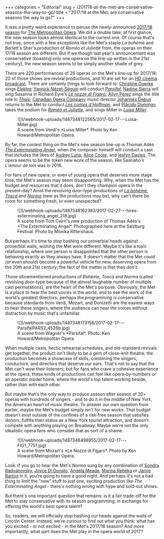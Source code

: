 +++
categories = "Editorial"
slug = /201718-at-the-met-are-conservative-seasons-the-way-to-go/
title = "2017/18 at the Met: are conservative seasons the way to go?"
+++

It was a pretty weird experience to peruse the newly-announced [2017/18 season](http://www.metopera.org/Season/2017-18-Season/) for [The Metropolitan Opera](/scene/companies/the-metropolitan-opera/). We did a double take; at first glance, the new season looks almost identical to the current one. Of course that's not true, since with a few exceptions like the Met's staple *La bohème* and Barlett's Sher's production of *Roméo et Juliette* from, the operas on their 17/18 season are different. But if we though last year's announcement was conservative (boasting only one opera on the line-up written in the 21st century), the new season seems to be simply another shade of grey.


There are 220 performances of 26 operas on the Met's line-up for 2017/18; 20 of those shows are revival productions, and 10 are set for an [HD cinema broadcast](http://www.metopera.org/Season/In-Cinemas/). There are certainly things to look forward to: [Christine Goerke](/talking-with-singers-christine-goerke/) sings [*Elektra*](http://www.metopera.org/Season/2017-18-Season/elektra-strauss-tickets/); [Yannick Nézet-Séguin](/scene/people/yannick-nezet-seguin/) will conduct [*Parsifal*](http://www.metopera.org/Season/2017-18-Season/parsifal-wagner-tickets/); [Nadine Sierra](/scene/people/nadine-sierra/) will sing Susanna in Richard Eyre's [*Le nozze di Figaro*](http://www.metopera.org/Season/2017-18-Season/nozze-di-figaro-mozart-tickets/); [Ailyn Pérez](/scene/people/ailyn-perez/) sings the title role in [*Thaïs*](http://www.metopera.org/Season/2017-18-Season/thais-massenet-tickets/); [Canadian Opera Company](/scene/companies/canadian-opera-company/) music director [Johannes Debus](/scene/people/johannes-debus/) returns to the Met to conduct [*Les contes d'Hoffman*](http://www.metopera.org/Season/2017-18-Season/hoffmann-offenbach-tickets/), and [Plácido Domingo](/scene/people/placido-domingo/) takes the podium for [*Roméo et Juliette*](http://www.metopera.org/Season/2017-18-Season/romeo-et-juliette-gounod-tickets/), and sings Miller in [*Luisa Miller*](http://www.metopera.org/Season/2017-18-Season/luisa-miller-verdi-tickets/).

<figure data-type="image">
![](/webhook-uploads/1487348122565/2017-02-17---Luisa-Miller.jpg)
<figcaption>A scene from Verdi's *Luisa Miller*. Photo by Ken Howard/Metropolitan Opera.</figcaption>
</figure>

By far, the coolest thing on the Met's new season line-up is Thomas Adès [*The Exterminating Angel*](http://www.metopera.org/Season/2017-18-Season/exterminating-angel-ades-tickets/), when the composer himself will conduct a cast that includes the likes of [Audrey Luna](/talking-with-singers-audrey-luna/), [Alice Coote](/talking-with-singers-alice-coote/), and [Iestyn Davies](/scene/people/iestyn-davies/). The opera seems to be the token new work of the season, like Saariaho's *L'amour de loin* was in 2016.

For fans of new opera, or even of young opera that deserves more stage time, the Met's season may seem disappointing. Why, when the Met has the budget and resources that it does, don't they champion opera in the present-day? Amid the revolving door-type productions of [*La bohème*](http://www.metopera.org/Season/2017-18-Season/boheme-puccini-tickets/), [*Tosca*](http://www.metopera.org/Season/2017-18-Season/tosca-puccini-tickets/) and [*Norma*](http://www.metopera.org/Season/2017-18-Season/norma-bellini-tickets/) (new as the productions may be), why can't there be room for something fresh, or even unexpected?

<figure data-type="image">
![](/webhook-uploads/1487348162383/2017-02-27---hires-exterminating_angel_218.jpg)
<figcaption>A scene from Tom Cairn's new production of Thomas Adès's *The Exterminating Angel*. Photographed here at the Salzburg Festival. Photo by Monika Rittershaus.</figcaption>
</figure>

But perhaps it's time to stop bashing our proverbial heads against proverbial walls, wishing the Met were different. Maybe it's like a toxic relationship, where one person is disappointed that the other person is behaving exactly as they always have. It doesn't matter that the Met *could* (or even *should*) become a powerful vehicle for new, deserving opera from the 20th and 21st century; the fact of the matter is that they *don't*. 

Those aforementioned productions of *Bohème*, *Tosca* and *Norma* (called revolving door-type because of the almost laughable number of multiple cast permutations), are the heart of the Met's purpose. Obviously, the Met is a place to hear the best voices in the world, and to see the work of the world's greatest directors; perhaps the programming is conservative because standards from Verdi, Mozart, and Donizetti are the easiest ways to hear these singers, where the audience can hear the voices without distraction by music that's unfamiliar.

<figure data-type="image">
![](/webhook-uploads/1487348173156/2017-02-17---ParsifalPARS2_4526b.jpg)
<figcaption>A scene from Wagner's *Parsifal*. Photo: Ken Howard/Metropolitan Opera</figcaption>
</figure>

When multiple casts, hectic rehearsal schedules, and old-standard revivals get together, the product isn't likely to be a gem of close-knit theatre; the production becomes a showcase of skills, combining the singers, conductors, and directors that deserve our ears. That's not to say that the Met can't wow their listeners, but for fans who crave a cohesive experience at the opera, these kinds of productions can feel like opera-by-numbers or an operatic model home, where the world's top talent working beside, rather than with each other.

But maybe that's the only way to produce season after season of 20+ operas with hundreds of singers - and to do it in the middle of New York, the American heart of music theatre. To answer our own question from earlier, maybe the Met's budget simply isn't for new works. That budget doesn't exist outside of the confines of a risk-free season that satisfies donors, fulfills their status as a New York tourist attraction, and doesn't compete with anything playing on Broadway. Maybe we're not the only idealistic opera fans who consider that as sort of a shame.

<figure data-type="image">
![](/webhook-uploads/1487348498955/2017-02-17---FIG1_7751.jpg)
<figcaption>A scene from Mozart's *Le Nozze di Figaro*. Photo by Ken Howard/Metropolitan Opera.</figcaption>
</figure>

Look. If you go to hear the Met's *Norma* sung by any combination of [Sondra Radvanovsky](/talking-with-singers-sondra-radvanovsky/), [Joyce Di Donato](/scene/people/joyce-di-donato/), [Angela Meade](/scene/people/angela-meade/), [Marina Rebeka](/scene/people/marina-rebeka/) or [Jamie Barton](/scene/people/jamie-barton/) in it, you're going to have a good night. And perhaps it's not a bad thing to limit the "new" stuff to just one, exciting production like *The Exterminating Angel* - there's nothing wrong with hype and sold-out shows.

But there's one important question that remains: is it a fair trade-off for the Met to stay conservative with its season programming, in exchange for offering the world's best opera talent?

So, readers, we will officially stop bashing our heads against the walls of Lincoln Center. Instead, we're curious to find out what you think: what has you excited - or not excited - in the Met's 2017/18 season? And more importantly, what part does the Met play in the opera world of 2017?
